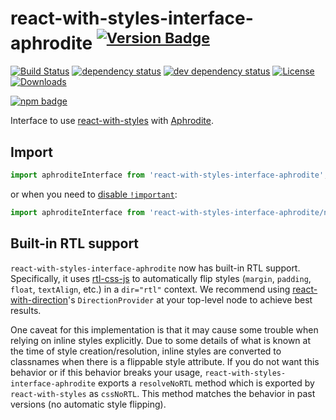 # react-with-styles-interface-aphrodite <sup>[![Version Badge][npm-version-svg]][package-url]</sup>

[![Build Status][travis-svg]][travis-url]
[![dependency status][deps-svg]][deps-url]
[![dev dependency status][dev-deps-svg]][dev-deps-url]
[![License][license-image]][license-url]
[![Downloads][downloads-image]][downloads-url]

[![npm badge][npm-badge-png]][package-url]

Interface to use [react-with-styles][react-with-styles] with [Aphrodite][aphrodite].

[package-url]: https://npmjs.org/package/react-with-styles-interface-aphrodite
[npm-version-svg]: http://versionbadg.es/airbnb/react-with-styles-interface-aphrodite.svg
[travis-svg]: https://travis-ci.org/airbnb/react-with-styles-interface-aphrodite.svg
[travis-url]: https://travis-ci.org/airbnb/react-with-styles-interface-aphrodite
[deps-svg]: https://david-dm.org/airbnb/react-with-styles-interface-aphrodite.svg
[deps-url]: https://david-dm.org/airbnb/react-with-styles-interface-aphrodite
[dev-deps-svg]: https://david-dm.org/airbnb/react-with-styles-interface-aphrodite/dev-status.svg
[dev-deps-url]: https://david-dm.org/airbnb/react-with-styles-interface-aphrodite#info=devDependencies
[npm-badge-png]: https://nodei.co/npm/react-with-styles-interface-aphrodite.png?downloads=true&stars=true
[license-image]: http://img.shields.io/npm/l/react-with-styles-interface-aphrodite.svg
[license-url]: LICENSE
[downloads-image]: http://img.shields.io/npm/dm/react-with-styles-interface-aphrodite.svg
[downloads-url]: http://npm-stat.com/charts.html?package=react-with-styles-interface-aphrodite

[react-with-styles]: https://github.com/airbnb/react-with-styles
[aphrodite]: https://github.com/khan/aphrodite

## Import

```js
import aphroditeInterface from 'react-with-styles-interface-aphrodite';
```

or when you need to [disable `!important`](https://github.com/Khan/aphrodite#disabling-important):

```js
import aphroditeInterface from 'react-with-styles-interface-aphrodite/no-important';
```

## Built-in RTL support

`react-with-styles-interface-aphrodite` now has built-in RTL support. Specifically, it uses [rtl-css-js](https://github.com/kentcdodds/rtl-css-js) to automatically flip styles (`margin`, `padding`, `float`, `textAlign`, etc.) in a `dir="rtl"` context. We recommend using [react-with-direction](https://github.com/airbnb/react-with-direction)'s `DirectionProvider` at your top-level node to achieve best results.

One caveat for this implementation is that it may cause some trouble when relying on inline styles explicitly. Due to some details of what is known at the time of style creation/resolution, inline styles are converted to classnames when there is a flippable style attribute. If you do not want this behavior or if this behavior breaks your usage, `react-with-styles-interface-aphrodite` exports a `resolveNoRTL` method which is exported by `react-with-styles` as `cssNoRTL`. This method matches the behavior in past versions (no automatic style flipping).
